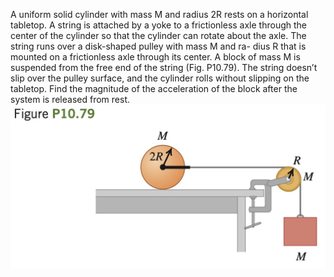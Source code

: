 A uniform solid cylinder with mass M and radius 2R rests on
a horizontal tabletop. A string is attached by a yoke to a frictionless axle
through the center of the cylinder so that the cylinder can rotate about
the axle. The string runs over a disk-shaped pulley with mass M and ra-
dius R that is mounted on a frictionless axle through its center. A block
of mass M is suspended from the free end of the string (Fig. P10.79).
The string doesn’t slip over the pulley surface, and the cylinder rolls
without slipping on the tabletop. Find the magnitude of the acceleration
of the block after the system is released from rest.
![](fig.jpg)